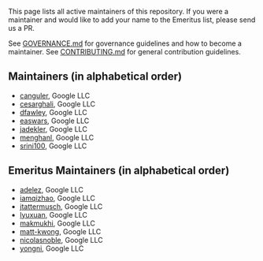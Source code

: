 This page lists all active maintainers of this repository. If you were a
maintainer and would like to add your name to the Emeritus list, please send us
a PR.

See
[GOVERNANCE.md](https://github.com/grpc/grpc-community/blob/master/governance.md)
for governance guidelines and how to become a maintainer. See
[CONTRIBUTING.md](https://github.com/grpc/grpc-community/blob/master/CONTRIBUTING.md)
for general contribution guidelines.

## Maintainers (in alphabetical order)

*   [canguler](https://github.com/canguler), Google LLC
*   [cesarghali](https://github.com/cesarghali), Google LLC
*   [dfawley](https://github.com/dfawley), Google LLC
*   [easwars](https://github.com/easwars), Google LLC
*   [jadekler](https://github.com/jadekler), Google LLC
*   [menghanl](https://github.com/menghanl), Google LLC
*   [srini100](https://github.com/srini100), Google LLC

## Emeritus Maintainers (in alphabetical order)

*   [adelez](https://github.com/adelez), Google LLC
*   [iamqizhao](https://github.com/iamqizhao), Google LLC
*   [jtattermusch](https://github.com/jtattermusch), Google LLC
*   [lyuxuan](https://github.com/lyuxuan), Google LLC
*   [makmukhi](https://github.com/makmukhi), Google LLC
*   [matt-kwong](https://github.com/matt-kwong), Google LLC
*   [nicolasnoble](https://github.com/nicolasnoble), Google LLC
*   [yongni](https://github.com/yongni), Google LLC
